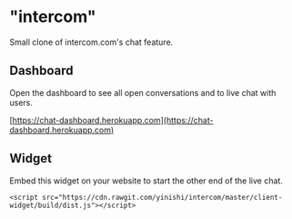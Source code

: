 # "intercom"

Small clone of intercom.com's chat feature.

## Dashboard

Open the dashboard to see all open conversations and to live chat with users.

[https://chat-dashboard.herokuapp.com](https://chat-dashboard.herokuapp.com)

## Widget

Embed this widget on your website to start the other end of the live chat.

```
<script src="https://cdn.rawgit.com/yinishi/intercom/master/client-widget/build/dist.js"></script>
```